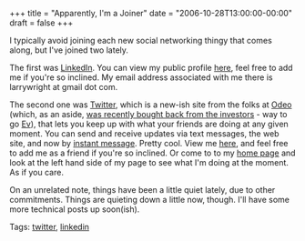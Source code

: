 +++
title = "Apparently, I'm a Joiner"
date = "2006-10-28T13:00:00-00:00"
draft = false
+++

I typically avoid joining each new social networking thingy that comes
along, but I've joined two lately.

The first was [LinkedIn](http://www.linkedin.com). You can view my
public profile [here](http://www.linkedin.com/pub/2/231/991), feel free
to add me if you're so inclined. My email address associated with me
there is larrywright at gmail dot com.

The second one was [Twitter](http://www.twitter.com), which is a new-ish
site from the folks at [Odeo](http://www.odeo.com) (which, as an aside,
[was recently bought back from the
investors](http://evhead.com/2006/10/birth-of-obvious-corp_25.asp) - way
to go [Ev](http://www.evhead.com!)), that lets you keep up with what
your friends are doing at any given moment. You can send and receive
updates via text messages, the web site, and now by [instant
message](http://twitter.com/blog/2006/10/use-twitter-by-instant-message.html).
Pretty cool. View me [here](http://twitter.com/larrywright), and feel
free to add me as a friend if you're so inclined. Or come to to my [home
page](http://larrywright.me) and look at the left hand side of my page
to see what I'm doing at the moment. As if you care.

On an unrelated note, things have been a little quiet lately, due to
other commitments. Things are quieting down a little now, though. I'll
have some more technical posts up soon(ish).

Tags: <a href="http://technorati.com/tag/twitter" rel="tag">twitter</a>,
<a href="http://technorati.com/tag/linkedin" rel="tag">linkedin</a>

